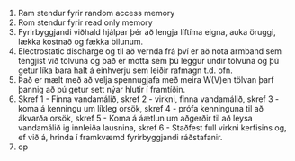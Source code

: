 ﻿1.	Ram stendur fyrir random access memory
2.	Rom stendur fyrir read only memory
3.	Fyrirbyggjandi viðhald hjálpar þér að lengja líftíma eigna, auka öruggi, lækka kostnað og fækka bilunum.
4.	Electrostatic discharge og til að vernda frá því er að nota armband sem tengjist við tölvuna og það er motta sem þú leggur undir tölvuna og þú getur líka bara halt á einhverju sem leiðir rafmagn t.d. ofn.
5.	Það er mælt með að velja spennugjafa með meira W(V)en tölvan þarf þannig að þú getur sett nýar hlutir í framtíðin.
6.	Skref 1 - Finna vandamálið, skref 2 - virkni, finna vandamálið, skref 3 - koma á kenningu um líkleg orsök, skref 4 - prófa kenninguna til að ákvarða orsök, skref 5 - Koma á áætlun um aðgerðir til að leysa vandamálið ig innleiða lausnina, skref 6 - Staðfest full virkni kerfisins og, ef við á, hrinda í framkvæmd fyrirbyggjandi ráðstafanir.
7.	op
